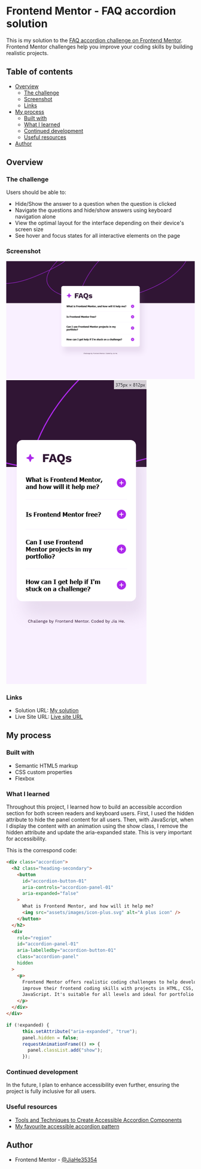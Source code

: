 # Frontend Mentor - FAQ accordion solution

This is my solution to the [FAQ accordion challenge on Frontend Mentor](https://www.frontendmentor.io/challenges/faq-accordion-wyfFdeBwBz). Frontend Mentor challenges help you improve your coding skills by building realistic projects.

## Table of contents

- [Overview](#overview)
  - [The challenge](#the-challenge)
  - [Screenshot](#screenshot)
  - [Links](#links)
- [My process](#my-process)
  - [Built with](#built-with)
  - [What I learned](#what-i-learned)
  - [Continued development](#continued-development)
  - [Useful resources](#useful-resources)
- [Author](#author)

## Overview

### The challenge

Users should be able to:

- Hide/Show the answer to a question when the question is clicked
- Navigate the questions and hide/show answers using keyboard navigation alone
- View the optimal layout for the interface depending on their device's screen size
- See hover and focus states for all interactive elements on the page

### Screenshot

![Screenshot for desktop](./screenshot-desktop.png)
![Screenshot for mobile](./screenshot-mobile.png)

### Links

- Solution URL: [My solution]()
- Live Site URL: [Live site URL](https://faq-accordion-jiah.netlify.app/)

## My process

### Built with

- Semantic HTML5 markup
- CSS custom properties
- Flexbox

### What I learned

Throughout this project, I learned how to build an accessible accordion section for both screen readers and keyboard users. First, I used the hidden attribute to hide the panel content for all users. Then, with JavaScript, when I display the content with an animation using the show class, I remove the hidden attribute and update the aria-expanded state. This is very important for accessibility.

This is the correspond code:

```html
<div class="accordion">
  <h2 class="heading-secondary">
    <button
      id="accordion-button-01"
      aria-controls="accordion-panel-01"
      aria-expanded="false"
    >
      What is Frontend Mentor, and how will it help me?
      <img src="assets/images/icon-plus.svg" alt="A plus icon" />
    </button>
  </h2>
  <div
    role="region"
    id="accordion-panel-01"
    aria-labelledby="accordion-button-01"
    class="accordion-panel"
    hidden
  >
    <p>
      Frontend Mentor offers realistic coding challenges to help developers
      improve their frontend coding skills with projects in HTML, CSS, and
      JavaScript. It's suitable for all levels and ideal for portfolio building.
    </p>
  </div>
</div>
```

```js
if (!expanded) {
      this.setAttribute("aria-expanded", "true");
      panel.hidden = false;
      requestAnimationFrame(() => {
        panel.classList.add("show");
      });
```

### Continued development

In the future, I plan to enhance accessibility even further, ensuring the project is fully inclusive for all users.

### Useful resources

- [Tools and Techniques to Create Accessible Accordion Components](https://www.a11y-collective.com/blog/accessible-accordion/)
- [My favourite accessible accordion pattern](https://www.hassellinclusion.com/blog/accessible-accordion-pattern/)

## Author

- Frontend Mentor - [@JiaHe35354](https://www.frontendmentor.io/profile/JiaHe35354)
